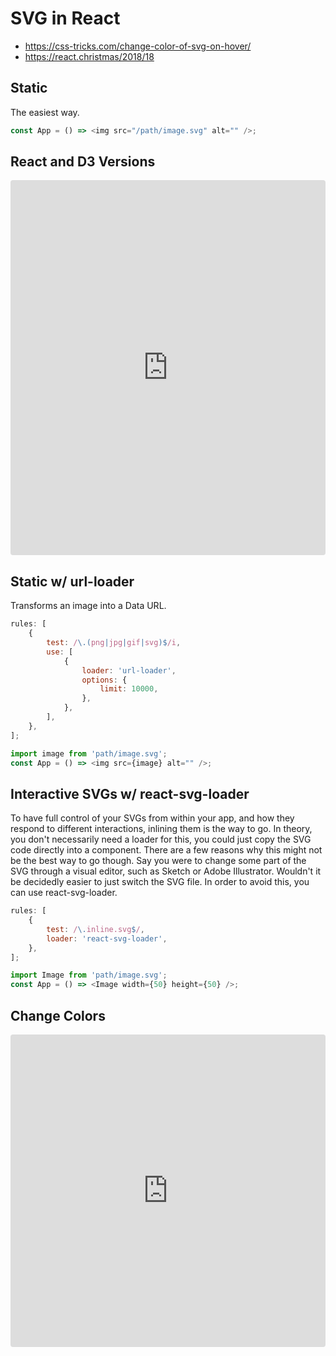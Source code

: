 # SVG in React
* https://css-tricks.com/change-color-of-svg-on-hover/
* https://react.christmas/2018/18

## Static
The easiest way.

```js
const App = () => <img src="/path/image.svg" alt="" />;
```

## React and D3 Versions
<iframe src="https://stackblitz.com/edit/react-m9jc7i?embed=1&file=src/App.js&hideDevTools=1&theme=light&view=preview"
     style="width:100%; height:600px; border:0; border-radius: 4px; overflow:hidden;"></iframe>

## Static w/ url-loader
Transforms an image into a Data URL.

```js
rules: [
    {
        test: /\.(png|jpg|gif|svg)$/i,
        use: [
            {
                loader: 'url-loader',
                options: {
                    limit: 10000,
                },
            },
        ],
    },
];

import image from 'path/image.svg';
const App = () => <img src={image} alt="" />;
```


## Interactive SVGs w/ react-svg-loader
To have full control of your SVGs from within your app, and how they respond to different interactions, inlining them is the way to go.
In theory, you don't necessarily need a loader for this, you could just copy the SVG code directly into a component.
There are a few reasons why this might not be the best way to go though. Say you were to change some part of the SVG through a visual editor,
such as Sketch or Adobe Illustrator. Wouldn't it be decidedly easier to just switch the SVG file. In order to avoid this, you can use react-svg-loader.

```js
rules: [
    {
        test: /\.inline.svg$/,
        loader: 'react-svg-loader',
    },
];

import Image from 'path/image.svg';
const App = () => <Image width={50} height={50} />;
```

## Change Colors
<iframe src="https://codesandbox.io/embed/react-using-svg-br42s?fontsize=14&hidenavigation=1&theme=dark"
     style="width:100%; height:500px; border:0; border-radius: 4px; overflow:hidden;"
     title="react-using-svg"
     allow="accelerometer; ambient-light-sensor; camera; encrypted-media; geolocation; gyroscope; hid; microphone; midi; payment; usb; vr; xr-spatial-tracking"
     sandbox="allow-forms allow-modals allow-popups allow-presentation allow-same-origin allow-scripts"
   ></iframe>
